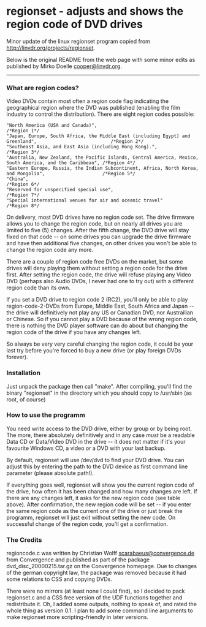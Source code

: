 # regionset - adjusts and shows the region code of DVD drives
Minor update of the linux regionset program copied from http://linvdr.org/projects/regionset.

Below is the original README from the web page with some minor edits as published by Mirko Doelle <cooper@linvdr.org>.

------

### What are region codes?

Video DVDs contain most often a region code flag indicating the geographical region where the DVD was published (enabling the film industry to control the distribution). There are eight region codes possible:

    "North America (USA and Canada)",                                                                         /*Region 1*/
    "Japan, Europe, South Africa, the Middle East (including Egypt) and Greenland",                           /*Region 2*/
    "Southeast Asia, and East Asia (including Hong Kong).",                                                   /*Region 3*/
    "Australia, New Zealand, the Pacific Islands, Central America, Mexico, South America, and the Caribbean", /*Region 4*/
    "Eastern Europe, Russia, the Indian Subcontinent, Africa, North Korea, and Mongolia",                     /*Region 5*/
    "China",                                                                                                  /*Region 6*/ 
    "Reserved for unspecified special use",                                                                   /*Region 7*/
    "Special international venues for air and oceanic travel"                                                 /*Region 8*/

On delivery, most DVD drives have no region code set. The drive firmware allows you to change the region code, but on nearly all drives you are limited to five (5) changes. After the fifth change, the DVD drive will stay fixed on that code -- on some drives you can upgrade the drive firmware and have then additional five changes, on other drives you won't be able to change the region code any more.

There are a couple of region code free DVDs on the market, but some drives will deny playing them without setting a region code for the drive first. After setting the region code, the drive will refuse playing any Video DVD (perhaps also Audio DVDs, I never had one to try out) with a different region code than its own.

If you set a DVD drive to region code 2 (RC2), you'll only be able to play region-code-2-DVDs from Europe, Middle East, South Africa and Japan -- the drive will definitively not play any US or Canadian DVD, nor Austrailian or Chinese. So if you cannot play a DVD because of the wrong region code, there is nothing the DVD player software can do about but changing the region code of the drive if you have any changes left.

So always be very very careful changing the region code, it could be your last try before you're forced to buy a new drive (or play foreign DVDs forever).

### Installation

Just unpack the package then call "make". After compiling, you'll find the binary "regionset" in the directory which you should copy to /usr/sbin (as root, of course)

### How to use the programm

You need write access to the DVD drive, either by group or by being root. The more, there absolutely definitively and in any case *must* be a readable Data CD or Data/Video DVD in the drive -- it does not matter if it's your favourite Windows CD, a video or a DVD with your last backup.

By default, regionset will use /dev/dvd to find your DVD drive. You can adjust this by entering the path to the DVD device as first command line parameter (please absolute path!).

If everything goes well, regionset will show you the current region code of the drive, how often it has been changed and how many changes are left. If there are any changes left, it asks for the new region code (see table above). After confirmation, the new region code will be set -- if you enter the same region code as the current one of the drive or just break the programm, regionset will just exit without setting the new code. On successful change of the region code, you'll get a confirmation.

### The Credits

regioncode.c was written by Christian Wolff <scarabaeus@convergence.de> from Convergence and published as part of the package dvd_disc_20000215.tar.gz on the Convergence homepage. Due to changes of the german copyright law, the package was removed because it had some relations to CSS and copying DVDs.

There were no mirrors (at least none I could find), so I decided to pack regionset.c and a CSS free version of the UDF functions together and redistribute it. Oh, I added some outputs, nothing to speak of, and rated the whole thing as version 0.1. I plan to add some command line arguments to make regionset more scripting-friendly in later versions.



